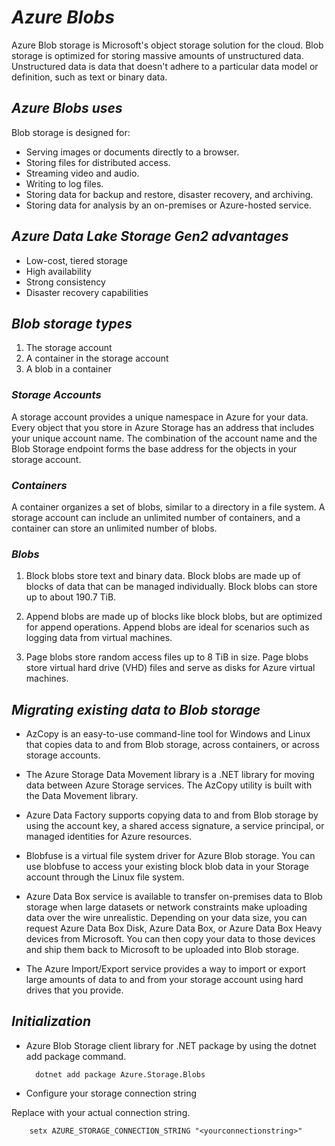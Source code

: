 # ***Azure Blobs***

Azure Blob storage is Microsoft's object storage solution for the cloud. Blob storage is optimized for storing massive amounts of unstructured data. Unstructured data is data that doesn't adhere to a particular data model or definition, such as text or binary data.

## ***Azure Blobs uses***

Blob storage is designed for:

- Serving images or documents directly to a browser.
- Storing files for distributed access.
- Streaming video and audio.
- Writing to log files.
- Storing data for backup and restore, disaster recovery, and archiving.
- Storing data for analysis by an on-premises or Azure-hosted service.

## ***Azure Data Lake Storage Gen2 advantages***

- Low-cost, tiered storage
- High availability
- Strong consistency
- Disaster recovery capabilities

## ***Blob storage types***

1. The storage account
2. A container in the storage account
3. A blob in a container

### ***Storage Accounts*** 
A storage account provides a unique namespace in Azure for your data. Every object that you store in Azure Storage has an address that includes your unique account name. The combination of the account name and the Blob Storage endpoint forms the base address for the objects in your storage account.

### ***Containers***
A container organizes a set of blobs, similar to a directory in a file system. A storage account can include an unlimited number of containers, and a container can store an unlimited number of blobs.

### ***Blobs***

1. Block blobs store text and binary data. Block blobs are made up of blocks of data that can be managed individually. Block blobs can store up to about 190.7 TiB.

2. Append blobs are made up of blocks like block blobs, but are optimized for append operations. Append blobs are ideal for scenarios such as logging data from virtual machines.

3. Page blobs store random access files up to 8 TiB in size. Page blobs store virtual hard drive (VHD) files and serve as disks for Azure virtual machines.

## ***Migrating existing data to Blob storage***

- AzCopy is an easy-to-use command-line tool for Windows and Linux that copies data to and from Blob storage, across containers, or across storage accounts.

- The Azure Storage Data Movement library is a .NET library for moving data between Azure Storage services. The AzCopy utility is built with the Data Movement library. 

- Azure Data Factory supports copying data to and from Blob storage by using the account key, a shared access signature, a service principal, or managed identities for Azure resources.

- Blobfuse is a virtual file system driver for Azure Blob storage. You can use blobfuse to access your existing block blob data in your Storage account through the Linux file system. 

- Azure Data Box service is available to transfer on-premises data to Blob storage when large datasets or network constraints make uploading data over the wire unrealistic. Depending on your data size, you can request Azure Data Box Disk, Azure Data Box, or Azure Data Box Heavy devices from Microsoft. You can then copy your data to those devices and ship them back to Microsoft to be uploaded into Blob storage.

- The Azure Import/Export service provides a way to import or export large amounts of data to and from your storage account using hard drives that you provide.

## ***Initialization***
- Azure Blob Storage client library for .NET package by using the dotnet add package command.

        dotnet add package Azure.Storage.Blobs

- Configure your storage connection string

 Replace <yourconnectionstring> with your actual connection string.

        setx AZURE_STORAGE_CONNECTION_STRING "<yourconnectionstring>"